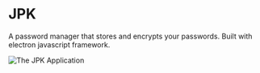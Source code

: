 # JPK
A password manager that stores and encrypts your passwords. Built with electron javascript framework.

![The JPK Application](https://github.com/johnathantam/AnimatedWallpapers/blob/main/previewImages/preview.JPG?raw=true)